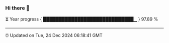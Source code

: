 ### Hi there 👋

⏳ Year progress { █████████████████████████████▁ } 97.89 %

---

⏰ Updated on Tue, 24 Dec 2024 06:18:41 GMT

